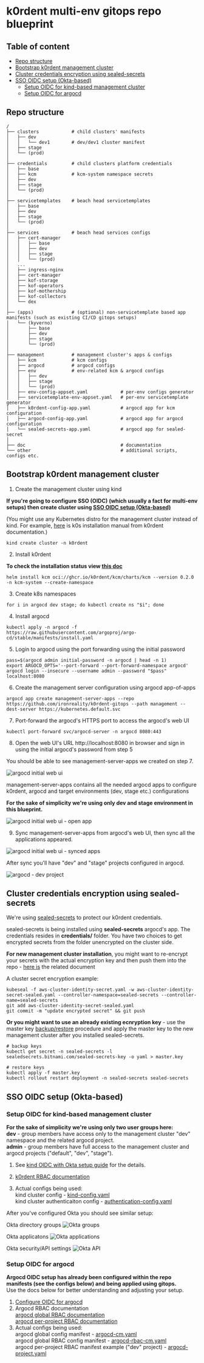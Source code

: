 # k0rdent multi-env gitops repo blueprint

## Table of content

<!-- toc -->

- [Repo structure](#repo-structure)
- [Bootstrap k0rdent management cluster](#bootstrap-k0rdent-management-cluster)
- [Cluster credentials encryption using sealed-secrets](#cluster-credentials-encryption-using-sealed-secrets)
- [SSO OIDC setup (Okta-based)](#sso-oidc-setup-okta-based)
  * [Setup OIDC for kind-based management cluster](#setup-oidc-for-kind-based-management-cluster)
  * [Setup OIDC for argocd](#setup-oidc-for-argocd)

<!-- tocstop -->

## Repo structure
```
/
├── clusters            # child clusters' manifests
│   ├── dev             
│   │   └── dev1        # dev/dev1 cluster manifest
│   ├── stage
│   └── (prod)
│       
├── credentials         # child clusters platform credentials
│   ├── base 
│   ├── kcm             # kcm-system namespace secrets
│   ├── dev
│   ├── stage
│   └── (prod)
│       
├── servicetemplates    # beach head servicetemplates
│   ├── base 
│   ├── dev
│   ├── stage
│   └── (prod)
│       
├── services            # beach head services configs
│   ├── cert-manager
│   │   ├── base
│   │   ├── dev
│   │   ├── stage
│   │   └── (prod)
│   ...    
│   ├── ingress-nginx
│   ├── cert-manager
│   ├── kof-storage
│   ├── kof-operators
│   ├── kof-mothership
│   ├── kof-collectors
│   └── dex
│       
├── (apps)              # (optional) non-servicetemplate based app manifests (such as existing CI/CD gitops setups)
│   └── (kyverno)
│       ├── base
│       ├── dev
│       ├── stage
│       └── (prod)
│       
├── management          # management cluster's apps & configs
│   ├── kcm             # kcm configs
│   ├── argocd          # argocd configs
│   ├── env             # env-related kcm & argocd configs
│   │   ├── dev
│   │   ├── stage
│   │   └── (prod)
│   ├── env-config-appset.yaml            # per-env configs generator
│   ├── servicetemplate-env-appset.yaml   # per-env servicetemplate generator
│   ├── k0rdent-config-app.yaml           # argocd app for kcm configuration
│   ├── argocd-config-app.yaml            # argocd app for argocd configuration
│   └── sealed-secrets-app.yaml           # argocd app for sealed-secret
│       
├── doc                                   # documentation
└── other                                 # additional scripts, configs etc.
```

## Bootstrap k0rdent management cluster

1. Create the management cluster using kind

**If you're going to configure SSO (OIDC) (which usually a fact for multi-env setups) then create cluster using [SSO OIDC setup (Okta-based)](#sso-oidc-setup-okta-based)**

(You might use any Kubernetes distro for the management cluster instead of kind. For example, [here](https://docs.k0rdent.io/v0.2.0/quickstarts/quickstart-1-mgmt-node-and-cluster/#install-a-single-node-k0s-cluster-locally-as-the-management-cluster) is k0s installation manual from k0rdent documentation.)
```console
kind create cluster -n k0rdent
```

2. Install k0rdent

**To check the installation status view [this doc](https://docs.k0rdent.io/v0.2.0/quickstarts/quickstart-1-mgmt-node-and-cluster/#install-k0rdent)**
```console
helm install kcm oci://ghcr.io/k0rdent/kcm/charts/kcm --version 0.2.0 -n kcm-system --create-namespace
```

3. Create k8s namespaces
```console
for i in argocd dev stage; do kubectl create ns "$i"; done
```

4. Install argocd
```console
kubectl apply -n argocd -f https://raw.githubusercontent.com/argoproj/argo-cd/stable/manifests/install.yaml
```

5. Login to argocd using the port forwarding using the initial password
```console
pass=$(argocd admin initial-password -n argocd | head -n 1)
export ARGOCD_OPTS='--port-forward --port-forward-namespace argocd'
argocd login --insecure --username admin --password "$pass" localhost:8080
```

6. Create the management server configuration using argocd app-of-apps
```console
argocd app create management-server-apps --repo https://github.com/ironreality/k0rdent-gitops --path management --dest-server https://kubernetes.default.svc
```

7. Port-forward the argocd's HTTPS port to access the argocd's web UI
```console
kubectl port-forward svc/argocd-server -n argocd 8080:443
```

8. Open the web UI's URL http://localhost:8080 in browser and sign in using the initial argocd's password from step 5

You should be able to see management-server-apps we created on step 7.

![argocd initial web ui](doc/pic/argocd_1.png)


management-server-apps contains all the needed argocd apps to configure k0rdent, argocd and target environments (dev, stage etc.) configurations

**For the sake of simplicity we're using only dev and stage environment in this blueprint.**

![argocd initial web ui - open app](doc/pic/argocd_2.png)


9. Sync management-server-apps from argocd's web UI, then sync all the applications appeared.

![argocd initial web ui - synced apps](doc/pic/argocd_3.png)

After sync you'll have "dev" and "stage" projects configured in argocd.

![argocd - dev project](doc/pic/argocd_4.png)

## Cluster credentials encryption using sealed-secrets

We're using [sealed-secrets](https://github.com/bitnami-labs/sealed-secrets) to protect our k0rdent credentials.

sealed-secrets is being installed using **sealed-secrets** argocd's app.
The credentials resides in **credentials/** folder.
You have two choices to get encrypted secrets from the folder unencrypted on the cluster side.

**For new management cluster installation**, you might want to re-encrypt your secrets with the actual encryption key and then push them into the repo - [here is](https://github.com/bitnami-labs/sealed-secrets?tab=readme-ov-file#how-to-use-kubeseal-if-the-controller-is-not-running-within-the-kube-system-namespace) the related document

A cluster secret encryption example:

```console
kubeseal -f aws-cluster-identity-secret.yaml -w aws-cluster-identity-secret-sealed.yaml --controller-namespace=sealed-secrets --controller-name=sealed-secrets
git add aws-cluster-identity-secret-sealed.yaml
git commit -m "update encrypted secret" && git push
```

**Or you might want to use an already existing ecnryption key** - use the master key [backup/restore](https://github.com/bitnami-labs/sealed-secrets?tab=readme-ov-file#how-can-i-do-a-backup-of-my-sealedsecrets) procedure and apply the master key to the new management cluster after you installed sealed-secrets.

```console
# backup keys
kubectl get secret -n sealed-secrets -l sealedsecrets.bitnami.com/sealed-secrets-key -o yaml > master.key

# restore keys
kubectl apply -f master.key
kubectl rollout restart deployment -n sealed-secrets sealed-secrets
```


## SSO OIDC setup (Okta-based)

### Setup OIDC for kind-based management cluster

**For the sake of simplicity we're using only two user groups here:**<br>
  **dev** - group members have access only to the management cluster "dev" namespace and the related argocd project.<br>
  **admin** - group members have full access to the management cluster and argocd projects ("default", "dev", "stage").

1. See [kind OIDC with Okta setup guide](https://docs.k0rdent.io/v0.2.0/admin/installation/auth/okta/) for the details.

1. [k0rdent RBAC documentation](https://docs.k0rdent.io/v0.2.0/admin/access/rbac/)

1. Actual configs being used:<br>
kind cluster config - [kind-config.yaml](./other/kind-config.yaml)<br>
kind cluster authenticaiton config - [authentication-config.yaml](./other/authentication-config.yaml)

After you've configured Okta you should see similar setup:

Okta directory groups
![Okta groups](./doc/pic/okta_1.png)

Okta applicatons
![Okta applications](./doc/pic/okta_2.png)

Okta security/API settings
![Okta API](./doc/pic/okta_3.png)


### Setup OIDC for argocd

**Argocd OIDC setup has already been configured within the repo manifests (see the configs below) and being applied using gitops.**<br>
Use the docs below for better understanding and adjusting your setup.

1. [Configure OIDC for argocd](https://argo-cd.readthedocs.io/en/stable/operator-manual/user-management/#existing-oidc-provider)
1. Argocd RBAC documentation<br>
[argocd global RBAC documentation](https://argo-cd.readthedocs.io/en/stable/operator-manual/rbac/)<br>
[argocd per-project RBAC documentation](https://argo-cd.readthedocs.io/en/stable/user-guide/projects/#project-roles)
3. Actual configs being used:<br>
argocd global config manifest - [argocd-cm.yaml](./management/argocd/argocd-cm.yaml)<br>
argocd global RBAC config manifest - [argocd-rbac-cm.yaml](./management/argocd/argocd-rbac-cm.yaml)<br>
argocd per-project RBAC manifest example ("dev" project) - [argocd-project.yaml](./management/env/dev/argocd-project.yaml)
